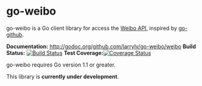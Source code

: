 go-weibo
========

go-weibo is a Go client library for access the [Weibo API][], inspired by [go-github][].

**Documentation:** <http://godoc.org/github.com/larrylv/go-weibo/weibo>
**Build Status:** [![Build Status](https://travis-ci.org/larrylv/go-weibo.png?branch=master)](https://travis-ci.org/larrylv/go-weibo)
**Test Coverage:**[![Coverage Status](https://img.shields.io/coveralls/larrylv/go-weibo.svg)](https://coveralls.io/r/larrylv/go-weibo)

go-weibo requires Go version 1.1 or greater.

This library is __currently under development__.

[Weibo API]: http://open.weibo.com/wiki/%E5%BE%AE%E5%8D%9AAPI
[go-github]: https://github.com/google/go-github/
